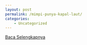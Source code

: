 ```yaml
---
layout: post
permalink: /mimpi-punya-kapal-laut/
categories:
    - Uncategorized
---
```


[Baca Selengkapnya](/10)